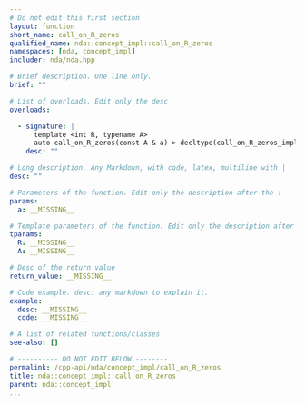 ```yaml
---
# Do not edit this first section
layout: function
short_name: call_on_R_zeros
qualified_name: nda::concept_impl::call_on_R_zeros
namespaces: [nda, concept_impl]
includer: nda/nda.hpp

# Brief description. One line only.
brief: ""

# List of overloads. Edit only the desc
overloads:

  - signature: |
      template <int R, typename A>
      auto call_on_R_zeros(const A & a)-> decltype(call_on_R_zeros_impl(std::make_index_sequence<R>({}), a))
    desc: ""

# Long description. Any Markdown, with code, latex, multiline with |
desc: ""

# Parameters of the function. Edit only the description after the :
params:
  a: __MISSING__

# Template parameters of the function. Edit only the description after the :
tparams:
  R: __MISSING__
  A: __MISSING__

# Desc of the return value
return_value: __MISSING__

# Code example. desc: any markdown to explain it.
example:
  desc: __MISSING__
  code: __MISSING__

# A list of related functions/classes
see-also: []

# ---------- DO NOT EDIT BELOW --------
permalink: /cpp-api/nda/concept_impl/call_on_R_zeros
title: nda::concept_impl::call_on_R_zeros
parent: nda::concept_impl
...
```



